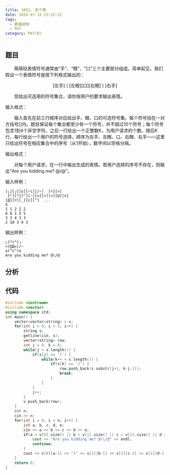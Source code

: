 ```yaml
---
title: 1052. 卖个萌
date: 2016-07-15 23:22:12
tags: 
  - 数据结构
  - PAT
category: PAT(B)
---
```


题目
---


&emsp;&emsp;萌萌哒表情符号通常由“手”、“眼”、“口”三个主要部分组成。简单起见，我们假设一个表情符号是按下列格式输出的：

<center><p>[左手] ( [左眼][口][右眼] ) [右手]</p></center>
&emsp;&emsp;现给出可选用的符号集合，请你按用户的要求输出表情。

输入格式：

&emsp;&emsp;输入首先在前三行顺序对应给出手、眼、口的可选符号集。每个符号括在一对方括号[]内。题目保证每个集合都至少有一个符号，并不超过10个符号；每个符号包含1到4个非空字符。之后一行给出一个正整数K，为用户请求的个数。随后K行，每行给出一个用户的符号选择，顺序为左手、左眼、口、右眼、右手——这里只给出符号在相应集合中的序号（从1开始），数字间以空格分隔。

输出格式：

&emsp;&emsp;对每个用户请求，在一行中输出生成的表情。若用户选择的序号不存在，则输出“Are you kidding me? @\/@”。
<!--more-->
输入样例：

	[╮][╭][o][~\][/~]  [<][>]
	 [╯][╰][^][-][=][>][<][@][⊙]
	[Д][▽][_][ε][^]  ...
	4
	1 1 2 2 2
	6 8 1 5 5
	3 3 4 3 3
	2 10 3 9 3
输出样例：

	╮(╯▽╰)╭
	<(@Д=)/~
	o(^ε^)o
	Are you kidding me? @\/@


分析
---

代码
---
```C++
#include <iostream>
#include <vector>
using namespace std;
int main() {
    vector<vector<string> > v;
    for(int i = 0; i < 3; i++) {
        string s;
        getline(cin, s);
        vector<string> row;
        int j = 0, k = 0;
        while(j < s.length()) {
            if(s[j] == '[') {
                while(k++ < s.length()) {
                    if(s[k] == ']') {
                        row.push_back(s.substr(j+1, k-j-1));
                        break;
                    }
                }
            }
            j++;
        }
        v.push_back(row);
    }
    int n;
    cin >> n;
    for(int i = 0; i < n; i++) {
        int a, b, c, d, e;
        cin >> a >> b >> c >> d >> e;
        if(a > v[0].size() || b > v[1].size() || c > v[2].size() || d > v[1].size() || e > v[0].size() || a < 1 || b < 1 || c < 1 || d < 1 || e < 1) {
            cout << "Are you kidding me? @\\/@" << endl;
            continue;
        }
        cout << v[0][a-1] << "(" << v[1][b-1] << v[2][c-1] << v[1][d-1] << ")" << v[0][e-1] << endl;
    }
    return 0;
}
```